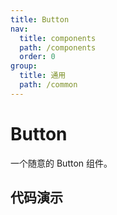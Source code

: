 ```yaml
---
title: Button
nav:
  title: components
  path: /components
  order: 0
group:
  title: 通用
  path: /common
---
```


# Button

一个随意的 Button 组件。

## 代码演示

<code src='../demo/index.tsx' />
